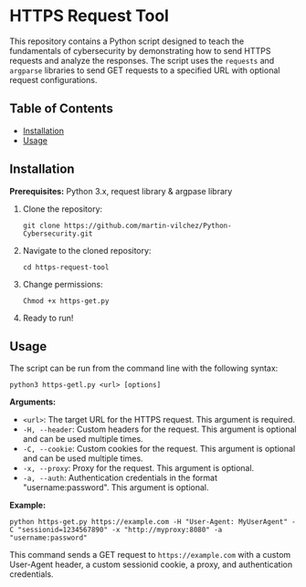 # HTTPS Request Tool

This repository contains a Python script designed to teach the fundamentals of cybersecurity by demonstrating how to send HTTPS requests and analyze the responses. The script uses the `requests` and `argparse` libraries to send GET requests to a specified URL with optional request configurations.

## Table of Contents

- [Installation](#installation)
- [Usage](#usage)

## Installation

**Prerequisites:** Python 3.x, request library & argpase library

1. Clone the repository:
   ```
   git clone https://github.com/martin-vilchez/Python-Cybersecurity.git
   ```
2. Navigate to the cloned repository:
   ```
   cd https-request-tool
   ```
3. Change permissions:
   ```
   Chmod +x https-get.py 
   ```
4. Ready to run!

## Usage

The script can be run from the command line with the following syntax:

```
python3 https-getl.py <url> [options]
```

**Arguments:**

- `<url>`: The target URL for the HTTPS request. This argument is required.
- `-H, --header`: Custom headers for the request. This argument is optional and can be used multiple times.
- `-C, --cookie`: Custom cookies for the request. This argument is optional and can be used multiple times.
- `-x, --proxy`: Proxy for the request. This argument is optional.
- `-a, --auth`: Authentication credentials in the format "username:password". This argument is optional.

**Example:**

```
python https-get.py https://example.com -H "User-Agent: MyUserAgent" -C "sessionid=1234567890" -x "http://myproxy:8080" -a "username:password"
```

This command sends a GET request to `https://example.com` with a custom User-Agent header, a custom sessionid cookie, a proxy, and authentication credentials.

